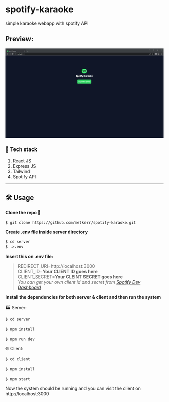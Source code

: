 # **spotify-karaoke**
 simple karaoke webapp with spotify API

 ## Preview:
 ![Spotify Karaoke web preview](/media/spotify-karaoke-preview.gif)


### 🚧 **Tech stack**
1. React JS
2. Express JS
3. Tailwind
4. Spotify API
   
 ---

## **🛠 Usage**
**Clone the repo 👥**

```$ git clone https://github.com/metkerr/spotify-karaoke.git```

**Create .env file inside server directory**

```
$ cd server
$ .>.env 
```

**Insert this on .env file:**

>REDIRECT_URI=http://localhost:3000 \
CLIENT_ID=**Your CLIENT ID goes here** \
CLIENT_SECRET=**Your CLEINT SECRET goes here** \
*You can get your own client id and secret from [Spotify Dev Dashboard](https://developer.spotify.com/dashboard)*

**Install the dependencies for both server & client and then run the system**

🏭 Server:

```
$ cd server

$ npm install

$ npm run dev 
```

🌐 Client:

```
$ cd client

$ npm install

$ npm start
```

Now the system should be running and you can visit the client on http://localhost:3000





